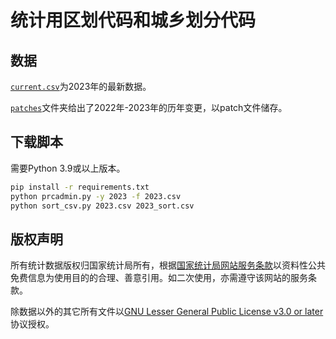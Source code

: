 # 统计用区划代码和城乡划分代码

## 数据

[`current.csv`](current.csv)为2023年的最新数据。

[`patches`](patches)文件夹给出了2022年-2023年的历年变更，以patch文件储存。

## 下载脚本

需要Python 3.9或以上版本。

```sh
pip install -r requirements.txt
python prcadmin.py -y 2023 -f 2023.csv
python sort_csv.py 2023.csv 2023_sort.csv
```

## 版权声明

所有统计数据版权归国家统计局所有，根据[国家统计局网站服务条款](http://www.stats.gov.cn/wzgl/202302/t20230217_1912857.html)以资料性公共免费信息为使用目的的合理、善意引用。如二次使用，亦需遵守该网站的服务条款。

除数据以外的其它所有文件以[GNU Lesser General Public License v3.0 or later](https://spdx.org/licenses/LGPL-3.0-or-later.html)协议授权。